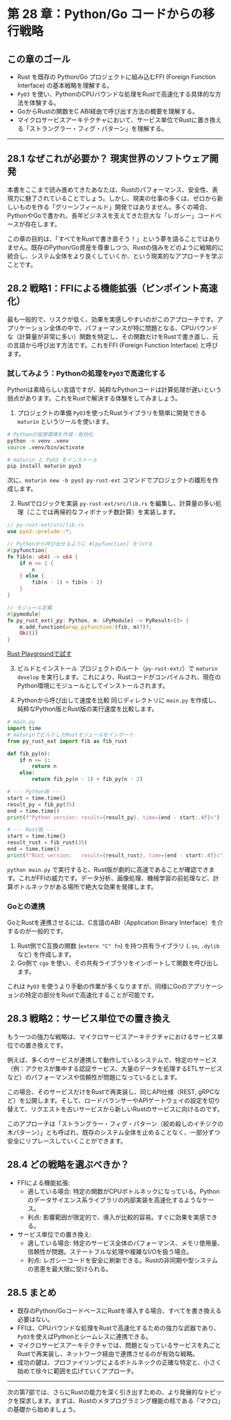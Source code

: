 # 第 28 章：Python/Go コードからの移行戦略

## この章のゴール
- Rust を既存の Python/Go プロジェクトに組み込むFFI (Foreign Function Interface) の基本戦略を理解する。
- `PyO3` を使い、PythonのCPUバウンドな処理をRustで高速化する具体的な方法を体験する。
- GoからRustの関数をC ABI経由で呼び出す方法の概要を理解する。
- マイクロサービスアーキテクチャにおいて、サービス単位でRustに置き換える「ストラングラー・フィグ・パターン」を理解する。

---

## 28.1 なぜこれが必要か？ 現実世界のソフトウェア開発

本書をここまで読み進めてきたあなたは、Rustのパフォーマンス、安全性、表現力に魅了されていることでしょう。しかし、現実の仕事の多くは、ゼロから新しいものを作る「グリーンフィールド」開発ではありません。多くの場合、PythonやGoで書かれ、長年ビジネスを支えてきた巨大な「レガシー」コードベースが存在します。

この章の目的は、「すべてをRustで書き直そう！」という夢を語ることではありません。既存のPython/Go資産を尊重しつつ、Rustの強みをどのように戦略的に統合し、システム全体をより良くしていくか、という現実的なアプローチを学ぶことです。

## 28.2 戦略1：FFIによる機能拡張（ピンポイント高速化）

最も一般的で、リスクが低く、効果を実感しやすいのがこのアプローチです。アプリケーション全体の中で、パフォーマンスが特に問題となる、CPUバウンドな（計算量が非常に多い）関数を特定し、その関数だけをRustで書き直し、元の言語から呼び出す方法です。これをFFI (Foreign Function Interface) と呼びます。

### 試してみよう：Pythonの処理を`PyO3`で高速化する

Pythonは素晴らしい言語ですが、純粋なPythonコードは計算処理が遅いという弱点があります。これをRustで解決する体験をしてみましょう。

1. プロジェクトの準備
`PyO3`を使ったRustライブラリを簡単に開発できる `maturin` というツールを使います。

```bash
# Pythonの仮想環境を作成・有効化
python -m venv .venv
source .venv/bin/activate

# maturin と PyO3 をインストール
pip install maturin pyo3
```

次に、`maturin new -b pyo3 py-rust-ext` コマンドでプロジェクトの雛形を作成します。

2. Rustでロジックを実装
`py-rust-ext/src/lib.rs` を編集し、計算量の多い処理（ここでは再帰的なフィボナッチ数計算）を実装します。

```rust
// py-rust-ext/src/lib.rs
use pyo3::prelude::*;

// Pythonから呼び出せるように #[pyfunction] をつける
#[pyfunction]
fn fib(n: u64) -> u64 {
    if n <= 1 {
        n
    } else {
        fib(n - 1) + fib(n - 2)
    }
}

// モジュール定義
#[pymodule]
fn py_rust_ext(_py: Python, m: &PyModule) -> PyResult<()> {
    m.add_function(wrap_pyfunction!(fib, m)?)?;
    Ok(())
}
```
[Rust Playgroundで試す](https://play.rust-lang.org/?version=stable&mode=debug&edition=2021&code=//%20py-rust-ext/src/lib.rs%0Ause%20pyo3%3A%3Aprelude%3A%3A%2A%3B%0A%0A//%20Python%E3%81%8B%E3%82%89%E5%91%BC%E3%81%B3%E5%87%BA%E3%81%9B%E3%82%8B%E3%82%88%E3%81%86%E3%81%AB%20%23%5Bpyfunction%5D%20%E3%82%92%E3%81%A4%E3%81%91%E3%82%8B%0A%23%5Bpyfunction%5D%0Afn%20fib%28n%3A%20u64%29%20-%3E%20u64%20%7B%0A%20%20%20%20if%20n%20%3C%3D%201%20%7B%0A%20%20%20%20%20%20%20%20n%0A%20%20%20%20%7D%20else%20%7B%0A%20%20%20%20%20%20%20%20fib%28n%20-%201%29%20%2B%20fib%28n%20-%202%29%0A%20%20%20%20%7D%0A%7D%0A%0A//%20%E3%83%A2%E3%82%B8%E3%83%A5%E3%83%BC%E3%83%AB%E5%AE%9A%E7%BE%A9%0A%23%5Bpymodule%5D%0Afn%20py_rust_ext%28_py%3A%20Python%2C%20m%3A%20%26PyModule%29%20-%3E%20PyResult%3C%28%29%3E%20%7B%0A%20%20%20%20m.add_function%28wrap_pyfunction%21%28fib%2C%20m%29%3F%29%3F%3B%0A%20%20%20%20Ok%28%28%29%29%0A%7D)

3. ビルドとインストール
プロジェクトのルート（`py-rust-ext/`）で `maturin develop` を実行します。これにより、Rustコードがコンパイルされ、現在のPython環境にモジュールとしてインストールされます。

4. Pythonから呼び出して速度を比較
同じディレクトリに `main.py` を作成し、純粋なPython版とRust版の実行速度を比較します。

```python
# main.py
import time
# maturinでビルドしたRustモジュールをインポート
from py_rust_ext import fib as fib_rust

def fib_py(n):
    if n <= 1:
        return n
    else:
        return fib_py(n - 1) + fib_py(n - 2)

# --- Python版 ---
start = time.time()
result_py = fib_py(35)
end = time.time()
print(f"Python version: result={result_py}, time={end - start:.4f}s")

# --- Rust版 ---
start = time.time()
result_rust = fib_rust(35)
end = time.time()
print(f"Rust version:   result={result_rust}, time={end - start:.4f}s")
```

`python main.py` で実行すると、Rust版が劇的に高速であることが確認できます。これがFFIの威力です。データ分析、画像処理、機械学習の前処理など、計算ボトルネックがある場所で絶大な効果を発揮します。

### Goとの連携

GoとRustを連携させるには、C言語のABI（Application Binary Interface）を介するのが一般的です。

1.  Rust側でC互換の関数 (`extern "C" fn`) を持つ共有ライブラリ (`.so`, `.dylib`など) を作成します。
2.  Go側で `cgo` を使い、その共有ライブラリをインポートして関数を呼び出します。

これは `PyO3` を使うより手動の作業が多くなりますが、同様にGoのアプリケーションの特定の部分をRustで高速化することが可能です。

## 28.3 戦略2：サービス単位での置き換え

もう一つの強力な戦略は、マイクロサービスアーキテクチャにおけるサービス単位での置き換えです。

例えば、多くのサービスが連携して動作しているシステムで、特定のサービス（例：アクセスが集中する認証サービス、大量のデータを処理するETLサービスなど）のパフォーマンスや信頼性が問題になっているとします。

この場合、そのサービスだけをRustで再実装し、同じAPI仕様（REST, gRPCなど）を公開します。そして、ロードバランサーやAPIゲートウェイの設定を切り替えて、リクエストを古いサービスから新しいRustのサービスに向けるのです。

このアプローチは「ストラングラー・フィグ・パターン（絞め殺しのイチジクの木パターン）」とも呼ばれ、既存のシステム全体を止めることなく、一部分ずつ安全にリプレースしていくことができます。

## 28.4 どの戦略を選ぶべきか？

- FFIによる機能拡張:
  - 適している場合: 特定の関数がCPUボトルネックになっている。Pythonのデータサイエンス系ライブラリの内部実装を高速化するようなケース。
  - 利点: 影響範囲が限定的で、導入が比較的容易。すぐに効果を実感できる。
- サービス単位での置き換え:
  - 適している場合: 特定のサービス全体のパフォーマンス、メモリ使用量、信頼性が問題。ステートフルな処理や複雑なI/Oを扱う場合。
  - 利点: レガシーコードを安全に刷新できる。Rustの非同期や型システムの恩恵を最大限に受けられる。

## 28.5 まとめ

- 既存のPython/GoコードベースにRustを導入する場合、すべてを書き換える必要はない。
- FFIは、CPUバウンドな処理をRustで高速化するための強力な武器であり、`PyO3`を使えばPythonとシームレスに連携できる。
- マイクロサービスアーキテクチャでは、問題となっているサービスを丸ごとRustで再実装し、ネットワーク経由で連携させるのが有効な戦略。
- 成功の鍵は、プロファイリングによるボトルネックの正確な特定と、小さく始めて徐々に範囲を広げていくアプローチ。

---

次の第7部では、さらにRustの能力を深く引き出すための、より発展的なトピックを探求します。まずは、Rustのメタプログラミング機能の核である「マクロ」の基礎から始めましょう。

